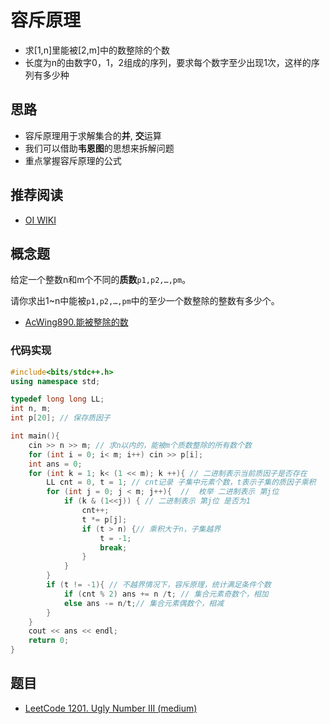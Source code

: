 # 容斥原理

- 求[1,n]里能被[2,m]中的数整除的个数
- 长度为n的由数字0，1，2组成的序列，要求每个数字至少出现1次，这样的序列有多少种

## 思路

- 容斥原理用于求解集合的**并**, **交**运算
- 我们可以借助**韦恩图**的思想来拆解问题
- 重点掌握容斥原理的公式

## 推荐阅读

- [OI WIKI](https://oi-wiki.org/math/inclusion-exclusion-principle/)

## 概念题

给定一个整数n和m个不同的**质数**`p1,p2,…,pm`。

请你求出1~n中能被`p1,p2,…,pm`中的至少一个数整除的整数有多少个。

- [AcWing890.能被整除的数](https://www.acwing.com/problem/content/892/)

### 代码实现

```cpp
#include<bits/stdc++.h>
using namespace std;

typedef long long LL;
int n, m;
int p[20]; // 保存质因子

int main(){
    cin >> n >> m; // 求n以内的，能被m个质数整除的所有数个数
    for (int i = 0; i< m; i++) cin >> p[i]; 
    int ans = 0;
    for (int k = 1; k< (1 << m); k ++){ // 二进制表示当前质因子是否存在
        LL cnt = 0, t = 1; // cnt记录 子集中元素个数，t表示子集的质因子乘积
        for (int j = 0; j < m; j++){  //  枚举 二进制表示 第j位
            if (k & (1<<j)) { // 二进制表示 第j位 是否为1
                cnt++;
                t *= p[j];
                if (t > n) {// 乘积大于n，子集越界
                    t = -1;
                    break;
                }
            }
        }
        if (t != -1){ // 不越界情况下，容斥原理，统计满足条件个数 
            if (cnt % 2) ans += n /t; // 集合元素奇数个，相加
            else ans -= n/t;// 集合元素偶数个，相减
        }
    }
    cout << ans << endl;
    return 0;
}
```

## 题目

- [LeetCode 1201. Ugly Number III (medium)](https://github.com/muyids/leetcode/blob/master/algorithms/1201-1300/1201.ugly-number-iii.md)
